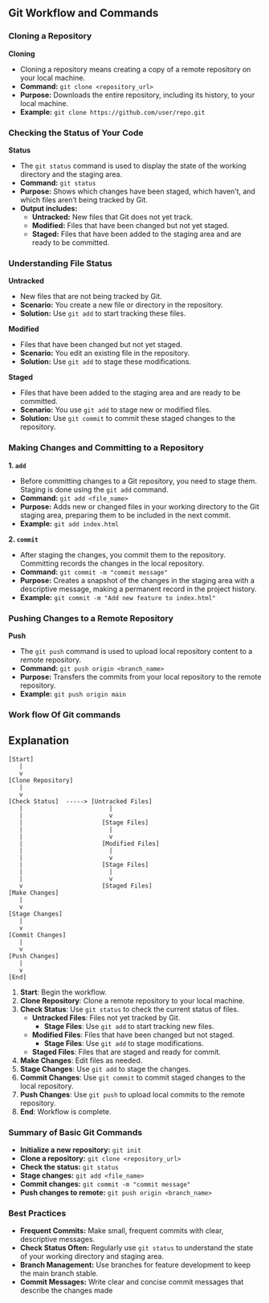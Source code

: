 ## Git Workflow and Commands

### Cloning a Repository

**Cloning**

-   Cloning a repository means creating a copy of a remote repository on your local machine.
-   **Command:** `git clone <repository_url>`
-   **Purpose:** Downloads the entire repository, including its history, to your local machine.
-   **Example:** `git clone https://github.com/user/repo.git`

### Checking the Status of Your Code

**Status**

-   The `git status` command is used to display the state of the working directory and the staging area.
-   **Command:** `git status`
-   **Purpose:** Shows which changes have been staged, which haven’t, and which files aren’t being tracked by Git.
-   **Output includes:**
    -   **Untracked:** New files that Git does not yet track.
    -   **Modified:** Files that have been changed but not yet staged.
    -   **Staged:** Files that have been added to the staging area and are ready to be committed.

### Understanding File Status

**Untracked**

-   New files that are not being tracked by Git.
-   **Scenario:** You create a new file or directory in the repository.
-   **Solution:** Use `git add` to start tracking these files.

**Modified**

-   Files that have been changed but not yet staged.
-   **Scenario:** You edit an existing file in the repository.
-   **Solution:** Use `git add` to stage these modifications.

**Staged**

-   Files that have been added to the staging area and are ready to be committed.
-   **Scenario:** You use `git add` to stage new or modified files.
-   **Solution:** Use `git commit` to commit these staged changes to the repository.

### Making Changes and Committing to a Repository

**1. `add`**

-   Before committing changes to a Git repository, you need to stage them. Staging is done using the `git add` command.
-   **Command:** `git add <file_name>`
-   **Purpose:** Adds new or changed files in your working directory to the Git staging area, preparing them to be included in the next commit.
-   **Example:** `git add index.html`

**2. `commit`**

-   After staging the changes, you commit them to the repository. Committing records the changes in the local repository.
-   **Command:** `git commit -m "commit message"`
-   **Purpose:** Creates a snapshot of the changes in the staging area with a descriptive message, making a permanent record in the project history.
-   **Example:** `git commit -m "Add new feature to index.html"`

### Pushing Changes to a Remote Repository

**Push**

-   The `git push` command is used to upload local repository content to a remote repository.
-   **Command:** `git push origin <branch_name>`
-   **Purpose:** Transfers the commits from your local repository to the remote repository.
-   **Example:** `git push origin main`

### Work flow Of Git commands
## Explanation
```plaintext
[Start]
   |
   v
[Clone Repository]
   |
   v
[Check Status]  -----> [Untracked Files] 
   |                        | 
   |                        v
   |                      [Stage Files] 
   |                        |
   |                        v
   |                      [Modified Files]
   |                        | 
   |                        v
   |                      [Stage Files] 
   |                        |
   |                        v
   v                      [Staged Files]
[Make Changes]
   |
   v
[Stage Changes]
   |
   v
[Commit Changes]
   |
   v
[Push Changes]
   |
   v
[End]
```
1.  **Start**: Begin the workflow.
2.  **Clone Repository**: Clone a remote repository to your local machine.
3.  **Check Status**: Use `git status` to check the current status of files.
    -   **Untracked Files**: Files not yet tracked by Git.
        -   **Stage Files**: Use `git add` to start tracking new files.
    -   **Modified Files**: Files that have been changed but not staged.
        -   **Stage Files**: Use `git add` to stage modifications.
    -   **Staged Files**: Files that are staged and ready for commit.
4.  **Make Changes**: Edit files as needed.
5.  **Stage Changes**: Use `git add` to stage the changes.
6.  **Commit Changes**: Use `git commit` to commit staged changes to the local repository.
7.  **Push Changes**: Use `git push` to upload local commits to the remote repository.
8.  **End**: Workflow is complete.

### Summary of Basic Git Commands

-   **Initialize a new repository:** `git init`
-   **Clone a repository:** `git clone <repository_url>`
-   **Check the status:** `git status`
-   **Stage changes:** `git add <file_name>`
-   **Commit changes:** `git commit -m "commit message"`
-   **Push changes to remote:** `git push origin <branch_name>`

### Best Practices

-   **Frequent Commits:** Make small, frequent commits with clear, descriptive messages.
-   **Check Status Often:** Regularly use `git status` to understand the state of your working directory and staging area.
-   **Branch Management:** Use branches for feature development to keep the main branch stable.
-   **Commit Messages:** Write clear and concise commit messages that describe the changes made
